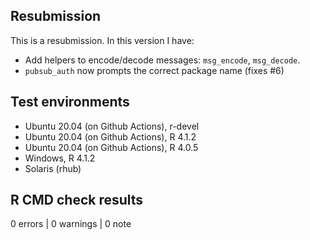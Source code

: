 ## Resubmission

This is a resubmission. In this version I have:

* Add helpers to encode/decode messages: `msg_encode`, `msg_decode`.
* `pubsub_auth` now prompts the correct package name (fixes #6)

## Test environments

* Ubuntu 20.04 (on Github Actions), r-devel
* Ubuntu 20.04 (on Github Actions), R 4.1.2
* Ubuntu 20.04 (on Github Actions), R 4.0.5
* Windows, R 4.1.2
* Solaris (rhub)

## R CMD check results

0 errors | 0 warnings | 0 note
